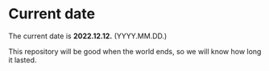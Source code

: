 # Current date

The current date is **2022.12.12.** (YYYY.MM.DD.)

This repository will be good when the world ends, so we will know how long it lasted.